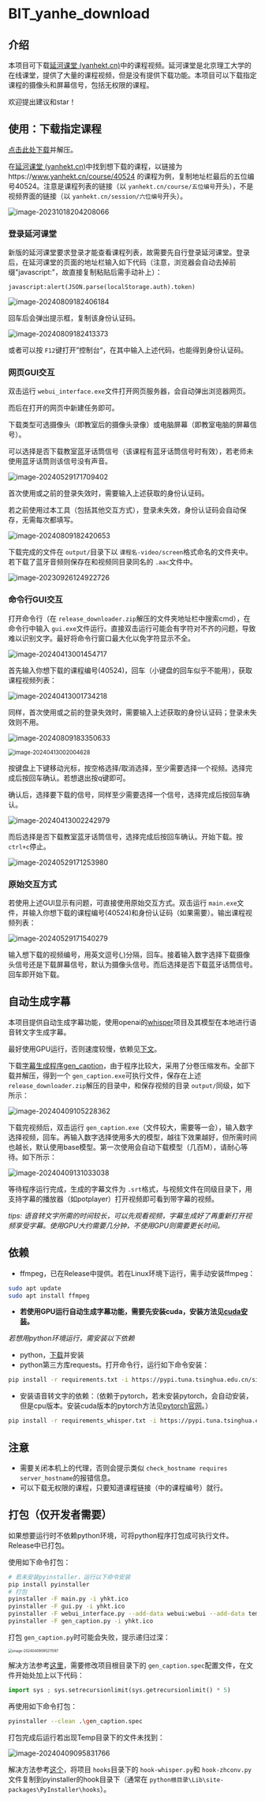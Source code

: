 # BIT_yanhe_download

## 介绍

本项目可下载[延河课堂 (yanhekt.cn)](https://www.yanhekt.cn/recordCourse)中的课程视频。延河课堂是北京理工大学的在线课堂，提供了大量的课程视频，但是没有提供下载功能。本项目可以下载指定课程的摄像头和屏幕信号，包括无权限的课程。

欢迎提出建议和star！

## 使用：下载指定课程

[点击此处下载](https://github.com/AuYang261/BIT_yanhe_download/releases/latest/download/release_downloader.zip)并解压。

在[延河课堂 (yanhekt.cn)](https://www.yanhekt.cn/recordCourse)中找到想下载的课程，以链接为https://www.yanhekt.cn/course/40524 的课程为例，复制地址栏最后的五位编号40524。注意是课程列表的链接（以 `yanhekt.cn/course/五位编号`开头），不是视频界面的链接（以 `yanhekt.cn/session/六位编号`开头）。

![image-20231018204208066](md/README/image-20231018204208066.png)

### 登录延河课堂

新版的延河课堂要求登录才能查看课程列表，故需要先自行登录延河课堂。登录后，在延河课堂的页面的地址栏输入如下代码（注意，浏览器会自动去掉前缀"javascript:"，故直接复制粘贴后需手动补上）：

```
javascript:alert(JSON.parse(localStorage.auth).token)
```

![image-20240809182406184](md/README/image-20240809182406184.png)

回车后会弹出提示框，复制该身份认证码。

![image-20240809182413373](md/README/image-20240809182413373.png)

或者可以按 `F12`键打开”控制台“，在其中输入上述代码，也能得到身份认证码。

### 网页GUI交互

双击运行 `webui_interface.exe`文件打开网页服务器，会自动弹出浏览器网页。

而后在打开的网页中新建任务即可。

下载类型可选摄像头（即教室后的摄像头录像）或电脑屏幕（即教室电脑的屏幕信号）。

可以选择是否下载教室蓝牙话筒信号（该课程有蓝牙话筒信号时有效），若老师未使用蓝牙话筒则该信号没有声音。

![image-20240529171709402](md/README/image-20240529171709402.png)

首次使用或之前的登录失效时，需要输入上述获取的身份认证码。

若之前使用过本工具（包括其他交互方式），登录未失效，身份认证码会自动保存，无需每次都填写。

![image-20240809182420653](md/README/image-20240809182420653.png)

下载完成的文件在 `output/`目录下以 `课程名-video/screen`格式命名的文件夹中。若下载了蓝牙音频则保存在和视频同目录同名的 `.aac`文件中。

![image-20230926124922726](md/README/image-20230926124922726.png)

### 命令行GUI交互

打开命令行（在 `release_downloader.zip`解压的文件夹地址栏中搜索cmd），在命令行中输入 `gui.exe`文件运行。直接双击运行可能会有字符对不齐的问题，导致难以识别文字。最好将命令行窗口最大化以免字符显示不全。

![image-20240413001454717](md/README/image-20240413001454717.png)

首先输入你想下载的课程编号(40524)，回车（小键盘的回车似乎不能用），获取课程视频列表：

![image-20240413001734218](md/README/image-20240413001734218.png)

同样，首次使用或之前的登录失效时，需要输入上述获取的身份认证码；登录未失效则不用。

![image-20240809183350633](md/README/image-20240809183350633.png)

<img src="md/README/image-20240413002004628.png" alt="image-20240413002004628" style="zoom:80%;" />

按键盘上下键移动光标，按空格选择/取消选择，至少需要选择一个视频。选择完成后按回车确认。若想退出按q键即可。

确认后，选择要下载的信号，同样至少需要选择一个信号，选择完成后按回车确认。

![image-20240413002242979](md/README/image-20240413002242979.png)

而后选择是否下载教室蓝牙话筒信号，选择完成后按回车确认。开始下载。按 `ctrl+c`停止。

![image-20240529171253980](md/README/image-20240529171253980.png)

### 原始交互方式

若使用上述GUI显示有问题，可直接使用原始交互方式。双击运行 `main.exe`文件，并输入你想下载的课程编号(40524)和身份认证码（如果需要）。输出课程视频列表：

![image-20240529171540279](md/README/image-20240529171540279.png)

输入想下载的视频编号，用英文逗号(,)分隔，回车。接着输入数字选择下载摄像头信号还是下载屏幕信号，默认为摄像头信号。而后选择是否下载蓝牙话筒信号。回车即开始下载。

## 自动生成字幕

本项目提供自动生成字幕功能，使用openai的[whisper](https://github.com/openai/whisper)项目及其模型在本地进行语音转文字生成字幕。

最好使用GPU运行，否则速度较慢，依赖见[下文](#依赖)。

下载[字幕生成程序gen_caption](https://github.com/AuYang261/BIT_yanhe_download/releases/tag/v2.0)，由于程序比较大，采用了分卷压缩发布。全部下载并解压，得到一个 `gen_caption.exe`可执行文件，保存在上述 `release_downloader.zip`解压的目录中，和保存视频的目录 `output/`同级，如下所示：

![image-20240409105228362](md/README/image-20240409105228362.png)

下载完视频后，双击运行 `gen_caption.exe`（文件较大，需要等一会），输入数字选择视频，回车。再输入数字选择使用多大的模型，越往下效果越好，但所需时间也越长，默认使用base模型。第一次使用会自动下载模型（几百M），请耐心等待。如下所示：

![image-20240409131033038](md/README/image-20240409131033038.png)

等待程序运行完成，生成的字幕文件为 `.srt`格式，与视频文件在同级目录下，用支持字幕的播放器（如potplayer）打开视频即可看到带字幕的视频。

*tips: 语音转文字所需的时间较长，可以先观看视频，字幕生成好了再重新打开视频享受字幕。使用GPU大约需要几分钟，不使用GPU则需要更长时间。*

## 依赖

* ffmpeg，已在Release中提供。若在Linux环境下运行，需手动安装ffmpeg：

```bash
sudo apt update
sudo apt install ffmpeg
```

* **若使用GPU运行自动生成字幕功能，需要先安装cuda，安装方法见[cuda安装](https://blog.csdn.net/chen565884393/article/details/127905428)。**

*若想用python环境运行，需安装以下依赖*

* python，[下载](https://www.python.org/ftp/python/3.9.4/python-3.9.4-amd64.exe)并安装
* python第三方库requests。打开命令行，运行如下命令安装：

```bash
pip install -r requirements.txt -i https://pypi.tuna.tsinghua.edu.cn/simple
```

* 安装语音转文字的依赖：（依赖于pytorch，若未安装pytorch，会自动安装，但是cpu版本。安装cuda版本的pytorch方法见[pytorch官网](https://pytorch.org/get-started/locally/)。）

```bash
pip install -r requirements_whisper.txt -i https://pypi.tuna.tsinghua.edu.cn/simple
```

## 注意

* 需要关闭本机上的代理，否则会提示类似 `check_hostname requires server_hostname`的报错信息。
* 可以下载无权限的课程，只要知道课程链接（中的课程编号）就行。

## 打包（仅开发者需要）

如果想要运行时不依赖python环境，可将python程序打包成可执行文件。Release中已打包。

使用如下命令打包：

```bash
# 若未安装pyinstaller，运行以下命令安装
pip install pyinstaller
# 打包
pyinstaller -F main.py -i yhkt.ico
pyinstaller -F gui.py -i yhkt.ico
pyinstaller -F webui_interface.py --add-data webui:webui --add-data templates:templates -i yhkt.ico
pyinstaller -F gen_caption.py -i yhkt.ico
```

打包 `gen_caption.py`时可能会失败，提示递归过深：

<img src="md/README/image-20240409095211597.png" alt="image-20240409095211597" style="zoom:50%;" />

解决方法参考[这里](https://zhuanlan.zhihu.com/p/661325305)，需要修改项目根目录下的 `gen_caption.spec`配置文件，在文件开始处加上以下代码：

```python
import sys ; sys.setrecursionlimit(sys.getrecursionlimit() * 5)
```

再使用如下命令打包：

```bash
pyinstaller --clean .\gen_caption.spec
```

打包完成后运行若出现Temp目录下的文件未找到：

![image-20240409095831766](md/README/image-20240409095831766.png)

解决方法参考[这个](https://blog.csdn.net/qq_42324086/article/details/118280341)，将项目 `hooks`目录下的 `hook-whisper.py`和 `hook-zhconv.py`文件复制到pyinstaller的hook目录下（通常在 `python根目录\Lib\site-packages\PyInstaller\hooks`）。
